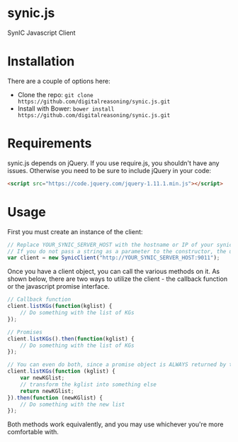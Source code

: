 synic.js
========

SynIC Javascript Client

# Installation

There are a couple of options here:

* Clone the repo: `git clone https://github.com/digitalreasoning/synic.js.git`
* Install with Bower: `bower install https://github.com/digitalreasoning/synic.js.git`


# Requirements

synic.js depends on jQuery.  If you use require.js, you shouldn't have any issues.  Otherwise you need to be sure to include jQuery in your code:

```html
<script src="https://code.jquery.com/jquery-1.11.1.min.js"></script>
```


# Usage

First you must create an instance of the client:

```javascript
// Replace YOUR_SYNIC_SERVER_HOST with the hostname or IP of your synic server.
// If you do not pass a string as a parameter to the constructor, the url will default to http://localhost:9011
var client = new SynicClient("http://YOUR_SYNIC_SERVER_HOST:9011");
```

Once you have a client object, you can call the various methods on it.  As shown below, there are two ways to utilize the client - the callback function or the javascript promise interface.

```javascript
// Callback function
client.listKGs(function(kglist) {
    // Do something with the list of KGs
});

// Promises
client.listKGs().then(function(kglist) {
    // Do something with the list of KGs
});

// You can even do both, since a promise object is ALWAYS returned by the client method
client.listKGs(function (kglist) {
    var newKGlist;
    // transform the kglist into something else
    return newKGlist;
}).then(function (newKGlist) {
    // Do something with the new list
});
```

Both methods work equivalently, and you may use whichever you're more comfortable with.